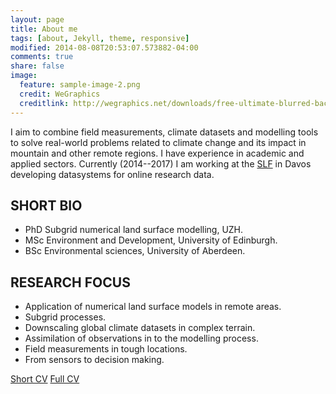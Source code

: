 ```yaml
---
layout: page
title: About me
tags: [about, Jekyll, theme, responsive]
modified: 2014-08-08T20:53:07.573882-04:00
comments: true
share: false
image:
  feature: sample-image-2.png
  credit: WeGraphics
  creditlink: http://wegraphics.net/downloads/free-ultimate-blurred-background-pack/
---
```


I aim to combine field measurements, climate datasets and modelling tools to solve real-world problems related to climate change and its impact in mountain and other remote regions. I have experience in academic and applied sectors. Currently (2014--2017) I am working at the <a href="http://www.slf.ch">SLF</a> in Davos developing datasystems for online research data. 

## SHORT BIO
- PhD Subgrid numerical land surface modelling, UZH.
- MSc Environment and Development, University of Edinburgh.
- BSc Environmental sciences, University of Aberdeen.


## RESEARCH FOCUS
- Application of numerical land surface models in remote areas.
- Subgrid processes.
- Downscaling global climate datasets in complex terrain.
- Assimilation of observations in to the modelling process.
- Field measurements in tough locations.
- From sensors to decision making.

<a href="https://drive.google.com/open?id=0B5IDVy7OycK5WW1JM2tCWndPcUU">Short CV</a>
<a href="https://drive.google.com/open?id=0B5IDVy7OycK5MThHcUlyUDQxcDQ">Full CV</a>

